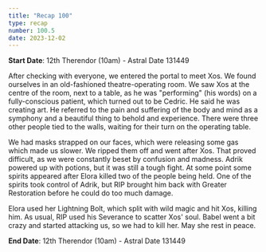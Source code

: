 ```yaml
---
title: "Recap 100"
type: recap
number: 100.5
date: 2023-12-02
---
```


**Start Date**: 12th Therendor  (10am)  - Astral Date 131449

After checking with everyone, we entered the portal to meet Xos. We found ourselves in an old-fashioned theatre-operating room. We saw Xos at the centre of the room, next to a table, as he was "performing" (his words) on a fully-conscious patient, which turned out to be Cedric. He said he was creating art. He referred to the pain and suffering of the body and mind as a symphony and a beautiful thing to behold and experience. There were three other people tied to the walls, waiting for their turn on the operating table.

We had masks strapped on our faces, which were releasing some gas which made us slower. We ripped them off and went after Xos. That proved difficult, as we were constantly beset by confusion and madness. Adrik powered up with potions, but it was still a tough fight. At some point some spirits appeared after Elora killed two of the people being held. One of the spirits took control of Adrik, but RIP brought him back with Greater Restoration before he could do too much damage.

Elora used her Lightning Bolt, which split with wild magic and hit Xos, killing him. As usual, RIP used his Severance to scatter Xos' soul.  Babel went a bit crazy and started attacking us, so we had to kill her. May she rest in peace.

**End Date**: 12th Therendor  (10am)  - Astral Date 131449
